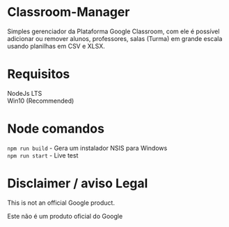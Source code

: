 # Classroom-Manager

Simples gerenciador da Plataforma Google Classroom, com ele é possível adicionar ou remover alunos, professores, salas (Turma) em grande escala usando planilhas em CSV e XLSX.

# Requisitos
NodeJs LTS <br>
Win10 (Recommended)

# Node comandos

``npm run build`` - Gera um instalador NSIS para Windows <br>
``npm run start`` - Live test


# Disclaimer / aviso Legal

This is not an official Google product.

Este não é um produto oficial do Google

